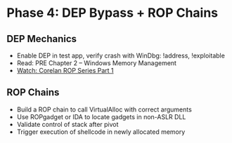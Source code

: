 # Phase 4: DEP Bypass + ROP Chains

## DEP Mechanics
<ul>
    <li>Enable DEP in test app, verify crash with WinDbg: !address, !exploitable</li></li>
    <li>Read: PRE Chapter 2 – Windows Memory Management</li>
    <li><a href="https://www.corelan.be/index.php/2010/06/27/exploit-writing-tutorial-part-8-win32-rop-stackpivoting/">Watch: Corelan ROP Series Part 1</a></li>
</ul>

## ROP Chains
<ul>
    <li>Build a ROP chain to call VirtualAlloc with correct arguments</li>
    <li>Use ROPgadget or IDA to locate gadgets in non-ASLR DLL</li>
    <li>Validate control of stack after pivot</li>
    <li>Trigger execution of shellcode in newly allocated memory</li>
</ul>